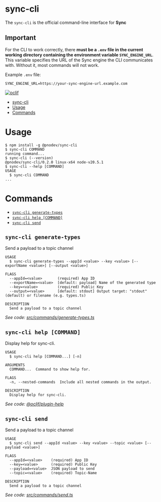 # sync-cli

The `sync-cli` is the official command-line interface for **Sync**

## Important

For the CLI to work correctly, there **must be a `.env` file in the current working directory containing the environment variable `SYNC_ENGINE_URL`**. This variable specifies the URL of the Sync engine the CLI communicates with. Without it, most commands will not work.

Example `.env` file:

```
SYNC_ENGINE_URL=https://your-sync-engine-url.example.com
```

[![oclif](https://img.shields.io/badge/cli-oclif-brightgreen.svg)](https://oclif.io)

<!-- toc -->
* [sync-cli](#sync-cli)
* [Usage](#usage)
* [Commands](#commands)
<!-- tocstop -->

# Usage

<!-- usage -->
```sh-session
$ npm install -g @pnodev/sync-cli
$ sync-cli COMMAND
running command...
$ sync-cli (--version)
@pnodev/sync-cli/0.2.0 linux-x64 node-v20.5.1
$ sync-cli --help [COMMAND]
USAGE
  $ sync-cli COMMAND
...
```
<!-- usagestop -->

# Commands

<!-- commands -->
* [`sync-cli generate-types`](#sync-cli-generate-types)
* [`sync-cli help [COMMAND]`](#sync-cli-help-command)
* [`sync-cli send`](#sync-cli-send)

## `sync-cli generate-types`

Send a payload to a topic channel

```
USAGE
  $ sync-cli generate-types --appId <value> --key <value> [--exportName <value>] [--output <value>]

FLAGS
  --appId=<value>       (required) App ID
  --exportName=<value>  [default: payload] Name of the generated type
  --key=<value>         (required) Public Key
  --output=<value>      [default: stdout] Output target: "stdout" (default) or filename (e.g. types.ts)

DESCRIPTION
  Send a payload to a topic channel
```

_See code: [src/commands/generate-types.ts](https://github.com/pnodev/pno-sync-cli/blob/v0.2.0/src/commands/generate-types.ts)_

## `sync-cli help [COMMAND]`

Display help for sync-cli.

```
USAGE
  $ sync-cli help [COMMAND...] [-n]

ARGUMENTS
  COMMAND...  Command to show help for.

FLAGS
  -n, --nested-commands  Include all nested commands in the output.

DESCRIPTION
  Display help for sync-cli.
```

_See code: [@oclif/plugin-help](https://github.com/oclif/plugin-help/blob/v6.2.28/src/commands/help.ts)_

## `sync-cli send`

Send a payload to a topic channel

```
USAGE
  $ sync-cli send --appId <value> --key <value> --topic <value> [--payload <value>]

FLAGS
  --appId=<value>    (required) App ID
  --key=<value>      (required) Public Key
  --payload=<value>  JSON payload to send
  --topic=<value>    (required) Topic-Name

DESCRIPTION
  Send a payload to a topic channel
```

_See code: [src/commands/send.ts](https://github.com/pnodev/pno-sync-cli/blob/v0.2.0/src/commands/send.ts)_
<!-- commandsstop -->
